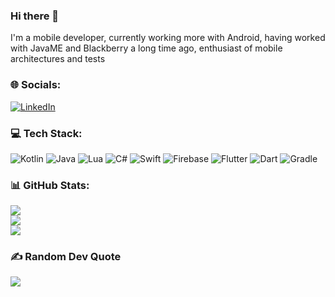 ### Hi there 👋
I'm a mobile developer, currently working more with Android, having worked with JavaME and Blackberry a long time ago, enthusiast of mobile architectures and tests


### 🌐 Socials:
[![LinkedIn](https://img.shields.io/badge/LinkedIn-%230077B5.svg?logo=linkedin&logoColor=white)](https://linkedin.com/in/akanbi) 

### 💻 Tech Stack:
![Kotlin](https://img.shields.io/badge/kotlin-%230095D5.svg?style=for-the-badge&logo=kotlin&logoColor=white) ![Java](https://img.shields.io/badge/java-%23ED8B00.svg?style=for-the-badge&logo=java&logoColor=white) ![Lua](https://img.shields.io/badge/lua-%232C2D72.svg?style=for-the-badge&logo=lua&logoColor=white) ![C#](https://img.shields.io/badge/c%23-%23239120.svg?style=for-the-badge&logo=c-sharp&logoColor=white) ![Swift](https://img.shields.io/badge/swift-F54A2A?style=for-the-badge&logo=swift&logoColor=white) ![Firebase](https://img.shields.io/badge/firebase-%23039BE5.svg?style=for-the-badge&logo=firebase) ![Flutter](https://img.shields.io/badge/Flutter-%2302569B.svg?style=for-the-badge&logo=Flutter&logoColor=white) ![Dart](https://img.shields.io/badge/dart-%230175C2.svg?style=for-the-badge&logo=dart&logoColor=white) ![Gradle](https://img.shields.io/badge/Gradle-02303A.svg?style=for-the-badge&logo=Gradle&logoColor=white)
### 📊 GitHub Stats:
![](https://github-readme-stats.vercel.app/api?username=akanbi&theme=blueberry&hide_border=true&include_all_commits=true&count_private=true)<br/>
![](https://github-readme-streak-stats.herokuapp.com/?user=akanbi&theme=blueberry&hide_border=true)<br/>
![](https://github-readme-stats.vercel.app/api/top-langs/?username=akanbi&theme=blueberry&hide_border=true&include_all_commits=true&count_private=true&layout=compact)

### ✍️ Random Dev Quote
![](https://quotes-github-readme.vercel.app/api?type=horizontal&theme=dark)

